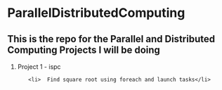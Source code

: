 # ParallelDistributedComputing
<h2> This is the repo for the Parallel and Distributed Computing Projects I will be doing </h2>

<ol>
<li>Project 1 - ispc  </li>
  <ul>

	<li>  Find square root using foreach and launch tasks</li>
  </ul>
</ol>
